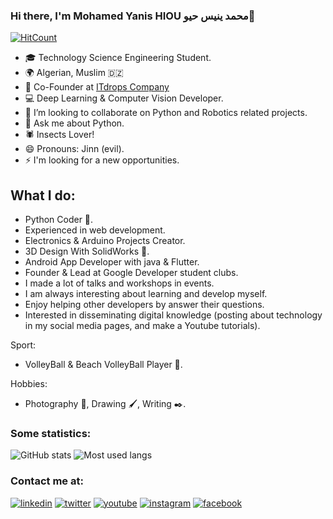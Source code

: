 ### Hi there, I'm Mohamed Yanis HIOU محمد ينيس حيو👋
[![HitCount](http://hits.dwyl.com/mohamedyanis/mohamedyanis.svg)](http://hits.dwyl.com/mohamedyanis/mohamedyanis)

- 🎓 Technology Science Engineering Student.
- 🌍 Algerian, Muslim 🇩🇿
- 🌱 Co-Founder at <a href="http://itdrops.ga"> ITdrops Company <a/>
- 💻 Deep Learning & Computer Vision Developer.
- 👯 I’m looking to collaborate on Python and Robotics related projects.
- 💬 Ask me about Python.
- 🕷 Insects Lover!
- 😄 Pronouns: Jinn (evil).
- ⚡ I'm looking for a new opportunities.

## What I do:
- Python Coder 🐍.
- Experienced in web development.
- Electronics & Arduino Projects Creator.
- 3D Design With SolidWorks 🔗.
- Android App Developer with java & Flutter.
- Founder & Lead at Google Developer student clubs.
- I made a lot of talks and workshops in events.
- I am always interesting about learning and develop myself.
- Enjoy helping other developers by answer their questions.
- Interested in disseminating digital knowledge (posting about technology in my social media pages, and make a Youtube tutorials).

Sport:
- VolleyBall & Beach VolleyBall Player 🏐.

Hobbies:
- Photography 📸, Drawing 🖌, Writing ✒.

### Some statistics:

![GitHub stats](https://github-readme-stats.vercel.app/api?username=mohamedyanis&show_icons=true)
![Most used langs](https://github-readme-stats.vercel.app/api/top-langs/?username=mohamedyanis&layout=compact)

### Contact me at:

[![linkedin](https://github.com/mohamedyanis/mohamedyanis/tree/main/icons/linkedin.png)](https://linkedin.com/in/mohamedyanis-hiou) 
[![twitter](https://github.com/mohamedyanis/mohamedyanis/tree/main/icons/twitter.png)](https://twitter.com/MedYanis_HIOU) 
[![youtube](https://github.com/mohamedyanis/mohamedyanis/tree/main/icons/youtube.png)](https://youtube.com/https://studio.youtube.com/channel/UC34Ero4b404zqO4wbZoRaHg) 
[![instagram](https://github.com/mohamedyanis/mohamedyanis/tree/main/icons/instagram.png)](https://instagram.com/medyanis_hiou) 
[![facebook](https://github.com/mohamedyanis/mohamedyanis/tree/main/icons/facebook.png)](https://facebook.com/MedYanis.HIOU) 

